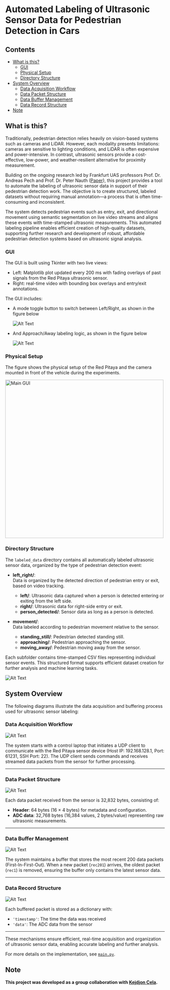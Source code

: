 # Automated Labeling of Ultrasonic Sensor Data for Pedestrian Detection in Cars

## Contents

*   [What is this?](#what-is-this)
    *   [GUI](#gui)
    *   [Physical Setup](#physical-setup)
    *   [Directory Structure](#directory-structure)
*  [System Overview](#system-overview)
    *   [Data Acquisition Workflow](#data-acquisition-workflow)
    *   [Data Packet Structure](#data-packet-structure)
    *   [Data Buffer Management](#data-buffer-management)
    *   [Data Record Structure](#data-record-structure)
*  [Note](#note)
## What is this?
Traditionally, pedestrian detection relies heavily on vision-based systems such as cameras and LiDAR. However, each modality presents limitations: cameras are sensitive to lighting conditions, and LiDAR is often expensive and power-intensive. In contrast, ultrasonic sensors provide a cost-effective, low-power, and weather-resilient alternative for proximity measurement.

Building on the ongoing research led by Frankfurt UAS professors Prof. Dr. Andreas Pech and Prof. Dr. Peter Nauth ([Paper](https://fra-uas.hessenfis.de/converis/portal/detail/Publication/11016456?lang=en_US)), this project provides a tool to automate the labeling of ultrasonic sensor data in support of their pedestrian detection work. The objective is to create structured, labeled datasets without requiring manual annotation—a process that is often time-consuming and inconsistent.

The system detects pedestrian events such as entry, exit, and directional movement using semantic segmentation on live video streams and aligns these events with time-stamped ultrasonic measurements. This automated labeling pipeline enables efficient creation of high-quality datasets, supporting further research and development of robust, affordable pedestrian detection systems based on ultrasonic signal analysis.

### GUI
The GUI is built using Tkinter with two live views:
 * Left: Matplotlib plot updated every 200 ms with fading overlays of past signals from the Red Pitaya ultrasonic sensor. 
 * Right: real-time video with bounding box overlays and entry/exit annotations.

The GUI includes:
 * A mode toggle button to switch between Left/Right, as shown in the figure below

   ![Alt Text](diagrams/dip11.png)
   
 * And Approach/Away labeling logic, as shown in the figure below

   ![Alt Text](diagrams/dip9.png)

### Physical Setup
The figure shows the physical setup of the Red Pitaya and the camera mounted in front of the vehicle during the experiments. 

<img src="diagrams/car_image.jpg" alt="Main GUI" width="500"/>

### Directory Structure

The `labeled_data` directory contains all automatically labeled ultrasonic sensor data, organized by the type of pedestrian detection event:


- **left_right/**:  
  Data is organized by the detected direction of pedestrian entry or exit, based on video tracking.
  - **left/**: Ultrasonic data captured when a person is detected entering or exiting from the left side.
  - **right/**: Ultrasonic data for right-side entry or exit.
  - **person_detected/**: Sensor data as long as a person is detected.

- **movement/**:  
  Data labeled according to pedestrian movement relative to the sensor.
  - **standing_still/**: Pedestrian detected standing still.
  - **approaching/**: Pedestrian approaching the sensor.
  - **moving_away/**: Pedestrian moving away from the sensor.

Each subfolder contains time-stamped CSV files representing individual sensor events. This structured format supports efficient dataset creation for further analysis and machine learning tasks.




![Alt Text](diagrams/diagram5.jpg)

## System Overview

The following diagrams illustrate the data acquisition and buffering process used for ultrasonic sensor labeling:

### Data Acquisition Workflow

![Alt Text](diagrams/diagram1.png)

The system starts with a control laptop that initiates a UDP client to communicate with the Red Pitaya sensor device (Host IP: 192.168.128.1, Port: 61231, SSH Port: 22). The UDP client sends commands and receives streamed data packets from the sensor for further processing.

---

### Data Packet Structure

![Alt Text](diagrams/diagram2.jpg)

Each data packet received from the sensor is 32,832 bytes, consisting of:
- **Header**: 64 bytes (16 × 4 bytes) for metadata and configuration.
- **ADC data**: 32,768 bytes (16,384 values, 2 bytes/value) representing raw ultrasonic measurements.

---

### Data Buffer Management

![Alt Text](diagrams/diagram3.jpg)

The system maintains a buffer that stores the most recent 200 data packets (First-In-First-Out). When a new packet (`rec201`) arrives, the oldest packet (`rec1`) is removed, ensuring the buffer only contains the latest sensor data.

---

### Data Record Structure

![Alt Text](diagrams/diagram4.jpg)

Each buffered packet is stored as a dictionary with:
- `'timestamp'`: The time the data was received
- `'data'`: The ADC data from the sensor

---

These mechanisms ensure efficient, real-time acquisition and organization of ultrasonic sensor data, enabling accurate labeling and further analysis.

For more details on the implementation, see [`main.py`](main.py).

## Note
**This project was developed as a group collaboration with [Kejdjon Cela](https://github.com/Kejdjon).**
